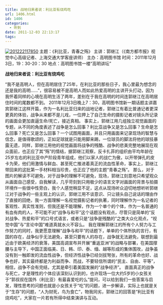 ```yaml
---
title: 战地归来者说：利比亚有烧鸡吃
url: 1406.html
id: 1406
categories:
  - 听到
date: 2011-12-03 22:13:17
tags:
---
```


[![](http://photo.guolaijie.com/rooufer/uploads/2012/02/201222117850.jpg "201222117850")](http://photo.guolaijie.com/rooufer/uploads/2012/02/201222117850.jpg) 主题：《利比亚，青春之殇》 主讲：郭继江（《南方都市报》视觉中心高级记者、上海交通大学客座讲师） 主办：高明图书馆 时间：2011年12月3日，19：30-20：30 地点：高明图书馆一楼“高明讲坛”

**战地归来者说：利比亚有烧鸡吃**

“我不是高明人，但在高明居住了25年，在利比亚的那些日子，我心里最为想念的还是我的高明……”，很容易被不是高明人而如此热爱高明的主讲开头打动，因为我怀着同样的心境在高明生活了两年，差别在于我在高明的时间连郭继江在高明居住时间的尾数都不到。 2011年12月3日晚上7：30，高明图书馆新一期话题主讲嘉宾郭继江这样开篇，作为一名利比亚归来的战地记者，郭继江有着比普通记者更深更真的体验，战争从来都不是儿戏，一位押上了自己生命的摄影记者对镜头所记录的画面会更加直逼生命/死亡，接近真相。 事实上，郭继江用几组独立视觉画面的专题，从不同的角度表述了战争是怎么回事？利比亚战争又是怎么回事？生命是怎么回事？死亡又是怎么回事？一个试图用画面，并且只用画面来记录现场的智慧与信念，是值得歌颂的，正如足球就是只能用脚来踢，一位球员的脚法将他的球技暴露无遗，同样，郭继江用他的视觉画面将战争的残酷、战争的悲美完整地展现在观众面前，也正应了其“殇”的情结，据郭继江观察，反卡扎菲的组织由平均年龄在25岁左右的利比亚中产阶段青年组成，他们以家人的战亡为傲，以开带弹孔的皮卡为荣，他们用激情与鲜血、甚至死亡推进着真正的流血性革命，事实上，郭继江带回来的这批第一手材料相当珍贵，也正应了他的主题“青春之殇”。 那么，对于图片的解读不可避免，对于战争的理解不可避免，现场，郭继江刻意地只希望观众从画面自己感受，自我解读，几乎苛刻到只用极少的语言文字对画面的背景与拍摄环境作一些很中性旁白，我个人感觉稍显不足，这点从现场听众迫切地想听听郭继江对于战争的一些主观上的认识，郭继江用不谈意识、只让镜头自己说话的理由作了直接的回绝，我一方面理解一名视觉摄影记者的执著，同时理解作为一名记者的客观性、真实性准则，但我还是不能理解，作为一个单个的个体，作为一名普通的有血有肉的人，不可能不对“战争与和平”这个话题没有观点，尽管只是简单的“反对战争、热爱和平”的口号式语言，或者只是“战争是残酷的”之类大众化观点，“视觉中国”与“言论中国”难道真就水火不容么。 我在理解郭继江的所有个人努力与工作努力的同时，我更愿意理解“战争与和平”的话题下，单单的个体所执的言行，有国的存在，战争似乎无法避免，甚至只要有人的存在，战争就无法避免，联想到最近由于欧美经济的衰落，美国高调宣布并开展“重返亚洲”的战略与部署，在美国撑腰与主导下，中国正面临美、日、韩、印、泰、缅、越等形成的集体围攻，战争虽没有到一触即发的流血性战争，但经济性战争已经剑拔弩张，所有的革命也好、战争也好，其实最终都是为利益而争、而战，不要轻信所谓的“民主、自由、平等”，相信，战争不会有完结，尤其是牵引着美国发展的“战争经济”。 直面真正的战争与死亡，才是理性的个体应该深刻认识到的，也许现场一位大约5岁的小女孩关于“郭叔叔在国外（利比亚）有最喜爱吃的么”提问，可以给到我们一些答案与启发，理性思考的问题也就是小女孩关于“吃”的问题，进一步解读，实际上也就是关于“生存”的问题，“人为财死，鸟为食亡”，物我同劣，郭继江的回答是“利比亚有烧鸡吃”，大家在一片若有所得中结束演讲与互动。